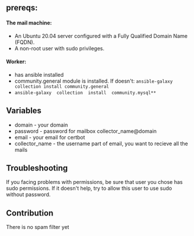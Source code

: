 ## prereqs:

#### The mail machine:

* An Ubuntu 20.04 server configured with a Fully Qualified Domain Name (FQDN).
* A non-root user with sudo privileges.

#### Worker:

* has ansible installed
* community.general module is installed. If doesn't:
  `ansible-galaxy collection install community.general`
* `ansible-galaxy  collection  install  community.mysql**`

## Variables

* domain - your domain
* password - password for mailbox collector_name@domain
* email - your email for certbot
* collector_name - the username part of email, you want to recieve all the mails

## Troubleshooting

If you facing problems with permissions, be sure that user you chose has sudo permissions.
If it doesn't help, try to allow this user to use sudo without password.

## Contribution

There is no spam filter yet
